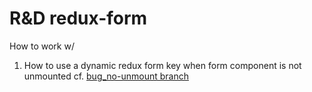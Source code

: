 # R&D redux-form

How to work w/

1. How to use a dynamic redux form key when form component is not unmounted cf. [bug_no-unmount branch](https://github.com/iamdey/RD_redux-form/tree/bug_no-unmount)
